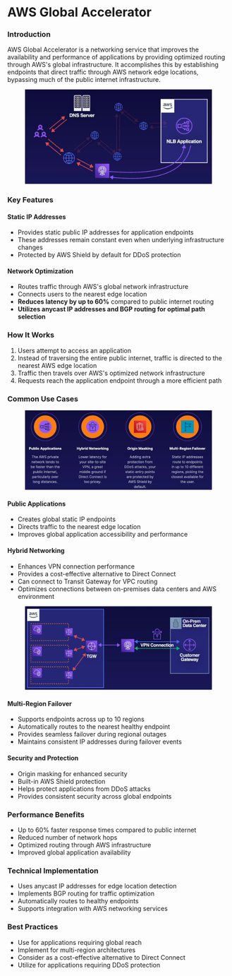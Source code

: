 # AWS Global Accelerator

### Introduction

AWS Global Accelerator is a networking service that improves the availability and performance of applications by providing optimized routing through AWS's global infrastructure. It accomplishes this by establishing endpoints that direct traffic through AWS network edge locations, bypassing much of the public internet infrastructure.

<figure><img src="../../../.gitbook/assets/image (118).png" alt=""><figcaption></figcaption></figure>

### Key Features

#### Static IP Addresses

* Provides static public IP addresses for application endpoints
* These addresses remain constant even when underlying infrastructure changes
* Protected by AWS Shield by default for DDoS protection

#### Network Optimization

* Routes traffic through AWS's global network infrastructure
* Connects users to the nearest edge location
* **Reduces latency by up to 60%** compared to public internet routing
* **Utilizes anycast IP addresses and BGP routing for optimal path selection**

### How It Works

1. Users attempt to access an application
2. Instead of traversing the entire public internet, traffic is directed to the nearest AWS edge location
3. Traffic then travels over AWS's optimized network infrastructure
4. Requests reach the application endpoint through a more efficient path

### Common Use Cases

<figure><img src="../../../.gitbook/assets/image (120).png" alt=""><figcaption></figcaption></figure>

#### Public Applications

* Creates global static IP endpoints
* Directs traffic to the nearest edge location
* Improves global application accessibility and performance

#### Hybrid Networking

* Enhances VPN connection performance
* Provides a cost-effective alternative to Direct Connect
* Can connect to Transit Gateway for VPC routing
* Optimizes connections between on-premises data centers and AWS environment

<figure><img src="../../../.gitbook/assets/image (119).png" alt=""><figcaption></figcaption></figure>

#### Multi-Region Failover

* Supports endpoints across up to 10 regions
* Automatically routes to the nearest healthy endpoint
* Provides seamless failover during regional outages
* Maintains consistent IP addresses during failover events

#### Security and Protection

* Origin masking for enhanced security
* Built-in AWS Shield protection
* Helps protect applications from DDoS attacks
* Provides consistent security across global endpoints

### Performance Benefits

* Up to 60% faster response times compared to public internet
* Reduced number of network hops
* Optimized routing through AWS infrastructure
* Improved global application availability

### Technical Implementation

* Uses anycast IP addresses for edge location detection
* Implements BGP routing for traffic optimization
* Automatically routes to healthy endpoints
* Supports integration with AWS networking services

### Best Practices

* Use for applications requiring global reach
* Implement for multi-region architectures
* Consider as a cost-effective alternative to Direct Connect
* Utilize for applications requiring DDoS protection
